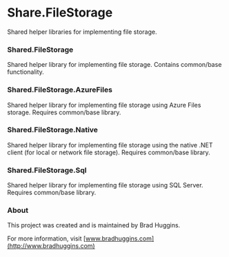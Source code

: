 # Share.FileStorage
Shared helper libraries for implementing file storage. 

### Shared.FileStorage
Shared helper library for implementing file storage. Contains common/base functionality.

### Shared.FileStorage.AzureFiles
Shared helper library for implementing file storage using Azure Files storage. Requires common/base library.

### Shared.FileStorage.Native
Shared helper library for implementing file storage using the native .NET client (for local or network file storage). Requires common/base library.

### Shared.FileStorage.Sql
Shared helper library for implementing file storage using SQL Server. Requires common/base library.





### About
This project was created and is maintained by Brad Huggins.

For more information, visit [www.bradhuggins.com](http://www.bradhuggins.com)